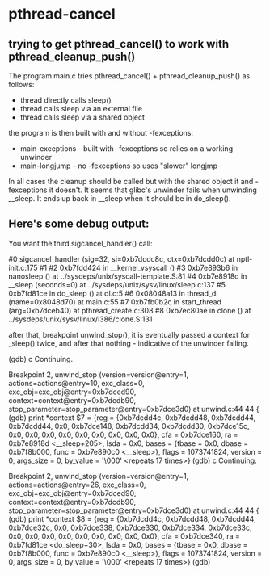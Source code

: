 # pthread-cancel

## trying to get pthread_cancel() to work with pthread_cleanup_push()

The program main.c tries pthread_cancel() + pthread_cleanup_push() as follows:

- thread directly calls sleep()
- thread calls sleep via an external file
- thread calls sleep via a shared object

the program is then built with and without -fexceptions:

- main-exceptions - built with -fexceptions so relies on a working unwinder
- main-longjump - no -fexceptions so uses "slower" longjmp

In all cases the cleanup should be called but with the shared object
it and -fexceptions it doesn't.  It seems that glibc's unwinder fails
when unwinding __sleep.  It ends up back in __sleep when it should be
in do_sleep().

## Here's some debug output:

You want the third sigcancel_handler() call:

#0  sigcancel_handler (sig=32, si=0xb7dcdc8c, ctx=0xb7dcdd0c) at nptl-init.c:175
#1  <signal handler called>
#2  0xb7fdd424 in __kernel_vsyscall ()
#3  0xb7e893b6 in nanosleep () at ../sysdeps/unix/syscall-template.S:81
#4  0xb7e8918d in __sleep (seconds=0) at ../sysdeps/unix/sysv/linux/sleep.c:137
#5  0xb7fd81ce in do_sleep () at dl.c:5
#6  0x08048a13 in thread_dl (name=0x8048d70) at main.c:55
#7  0xb7fb0b2c in start_thread (arg=0xb7dceb40) at pthread_create.c:308
#8  0xb7ec80ae in clone () at ../sysdeps/unix/sysv/linux/i386/clone.S:131

after that, breakpoint unwind_stop(), it is eventually passed a
context for _sleep() twice, and after that nothing - indicative of the
unwinder failing.

(gdb) c
Continuing.

Breakpoint 2, unwind_stop (version=version@entry=1, actions=actions@entry=10, exc_class=0, exc_obj=exc_obj@entry=0xb7dced90, context=context@entry=0xb7dcdb90, stop_parameter=stop_parameter@entry=0xb7dce3d0)
    at unwind.c:44
44	{
(gdb) print *context
$7 = {reg = {0xb7dcdd4c, 0xb7dcdd48, 0xb7dcdd44, 0xb7dcdd44, 0x0, 0xb7dce148, 0xb7dcdd34, 0xb7dcdd30, 0xb7dce15c, 0x0, 0x0, 0x0, 0x0, 0x0, 0x0, 0x0, 0x0, 0x0}, cfa = 0xb7dce160, ra = 0xb7e8918d <__sleep+205>, 
  lsda = 0x0, bases = {tbase = 0x0, dbase = 0xb7f8b000, func = 0xb7e890c0 <__sleep>}, flags = 1073741824, version = 0, args_size = 0, by_value = '\000' <repeats 17 times>}
(gdb) c
Continuing.

Breakpoint 2, unwind_stop (version=version@entry=1, actions=actions@entry=26, exc_class=0, exc_obj=exc_obj@entry=0xb7dced90, context=context@entry=0xb7dcdb90, stop_parameter=stop_parameter@entry=0xb7dce3d0)
    at unwind.c:44
44	{
(gdb) print *context
$8 = {reg = {0xb7dcdd4c, 0xb7dcdd48, 0xb7dcdd44, 0xb7dce32c, 0x0, 0xb7dce338, 0xb7dce330, 0xb7dce334, 0xb7dce33c, 0x0, 0x0, 0x0, 0x0, 0x0, 0x0, 0x0, 0x0, 0x0}, cfa = 0xb7dce340, ra = 0xb7fd81ce <do_sleep+30>, 
  lsda = 0x0, bases = {tbase = 0x0, dbase = 0xb7f8b000, func = 0xb7e890c0 <__sleep>}, flags = 1073741824, version = 0, args_size = 0, by_value = '\000' <repeats 17 times>}
(gdb) 
